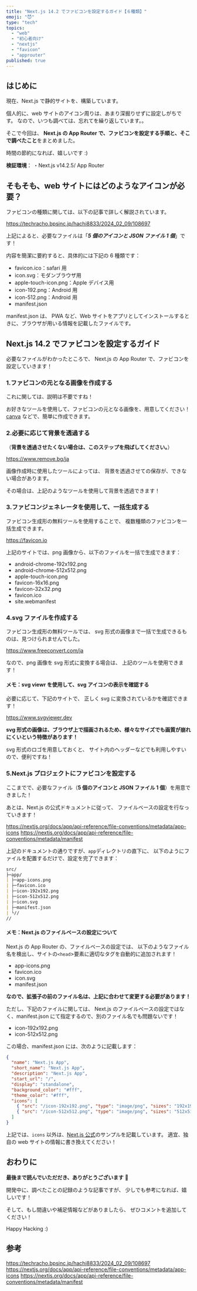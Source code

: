 ```yaml
---
title: "Next.js 14.2 でファビコンを設定するガイド【６種類】"
emoji: "😈"
type: "tech"
topics:
  - "web"
  - "初心者向け"
  - "nextjs"
  - "favicon"
  - "approuter"
published: true
---
```


## はじめに

現在、Next.js で静的サイトを、構築しています。

個人的に、web サイトのアイコン周りは、あまり深掘りせずに設定しがちです。
なので、いつも調べては、忘れてを繰り返しています。。

そこで今回は、
**Next.js の App Router で、ファビコンを設定する手順と、そこで調べたこと**をまとめました。

時間の節約になれば、嬉しいです :)

**検証環境**：
・Next.js v14.2.5/ App Router

## そもそも、web サイトにはどのようなアイコンが必要？

ファビコンの種類に関しては、以下の記事で詳しく解説されています。

https://techracho.bpsinc.jp/hachi8833/2024_02_09/108697

上記によると、必要なファイルは「**_5 個のアイコンと JSON ファイル 1 個_**」です！

内容を簡潔に要約すると、具体的には下記の 6 種類です：

- favicon.ico：safari 用
- icon.svg：モダンブラウザ用
- apple-touch-icon.png：Apple デバイス用
- icon-192.png：Android 用
- icon-512.png：Android 用
- manifest.json

manifest.json は、
PWA など、Web サイトをアプリとしてインストールするときに、ブラウザが用いる情報を記載したファイルです。

## Next.js 14.2 でファビコンを設定するガイド

必要なファイルがわかったところで、
Next.js の App Router で、ファビコンを設定していきます！

### 1.ファビコンの元となる画像を作成する

これに関しては、説明は不要ですね！

お好きなツールを使用して、ファビコンの元となる画像を、用意してください！
[canva](https://www.canva.com) などで、簡単に作成できます。

### 2.必要に応じて背景を透過する

（**背景を透過させたくない場合は、このステップを飛ばしてください。**）

https://www.remove.bg/ja

画像作成時に使用したツールによっては、
背景を透過させての保存が、できない場合があります。

その場合は、上記のようなツールを使用して背景を透過できます！

### 3.ファビコンジェネレータを使用して、一括生成する

ファビコン生成形の無料ツールを使用することで、
複数種類のファビコンを一括生成できます。

https://favicon.io

上記のサイトでは、png 画像から、以下のファイルを一括で生成できます：

- android-chrome-192x192.png
- android-chrome-512x512.png
- apple-touch-icon.png
- favicon-16x16.png
- favicon-32x32.png
- favicon.ico
- site.webmanifest

### 4.svg ファイルを作成する

ファビコン生成形の無料ツールでは、
svg 形式の画像まで一括で生成できるものは、見つけられませんでした。

https://www.freeconvert.com/ja

なので、png 画像を svg 形式に変換する場合は、
上記のツールを使用できます！

#### メモ：svg viewr を使用して、svg アイコンの表示を確認する

必要に応じて、下記のサイトで、
正しく svg に変換されているかを確認できます！

https://www.svgviewer.dev

**svg 形式の画像は、ブラウザ上で描画されるため、様々なサイズでも画質が崩れにくいという特徴があります！**

svg 形式のロゴを用意しておくと、
サイト内のヘッダーなどでも利用しやすいので、便利ですね！

### 5.Next.js プロジェクトにファビコンを設定する

ここまでで、必要なファイル（**5 個のアイコンと JSON ファイル 1 個**）を用意できました！

あとは、Next.js の公式ドキュメントに従って、
ファイルベースの設定を行なっていきます！

https://nextjs.org/docs/app/api-reference/file-conventions/metadata/app-icons
https://nextjs.org/docs/app/api-reference/file-conventions/metadata/manifest

上記のドキュメントの通りですが、`app`ディレクトリの直下に、
以下のようにファイルを配置するだけで、設定を完了できます：

```md
src/
├─app/
| ├─app-icons.png
| ├─favicon.ico
| ├─icon-192x192.png
| ├─icon-512x512.png
| ├─icon.svg
| ├─manifest.json
| └//
//
```

#### メモ：Next.js のファイルベースの設定について

Next.js の App Router の、ファイルベースの設定では、
以下のようなファイル名を検出し、サイトの`<head`>要素に適切なタグを自動的に追加されます！

- app-icons.png
- favicon.ico
- icon.svg
- manifest.json

**なので、拡張子の前のファイル名は、上記に合わせて変更する必要があります！**

ただし、下記のファイルに関しては、
Next.js のファイルベースの設定ではなく、manifest.json にて指定するので、別のファイル名でも問題ないです！

- icon-192x192.png
- icon-512x512.png

この場合、manifest.json には、次のように記載します：

```json:app/manifest.json
{
  "name": "Next.js App",
  "short_name": "Next.js App",
  "description": "Next.js App",
  "start_url": "/",
  "display": "standalone",
  "background_color": "#fff",
  "theme_color": "#fff",
  "icons": [
    { "src": "/icon-192x192.png", "type": "image/png", "sizes": "192x192" },
    { "src": "/icon-512x512.png", "type": "image/png", "sizes": "512x512" }
  ]
}
```

上記では、`icons` 以外は、[Next.js 公式](https://nextjs.org/docs/app/api-reference/file-conventions/metadata/manifest)のサンプルを記載しています。
適宜、独自の web サイトの情報に書き換えてください！

## おわりに

**最後まで読んでいただだき、ありがとうございます** 🥳

開発中に、調べたことの記録のような記事ですが、
少しでも参考になれば、嬉しいです！

そして、もし間違いや補足情報などがありましたら、
ぜひコメントを追加してください！

Happy Hacking :)

## 参考

https://techracho.bpsinc.jp/hachi8833/2024_02_09/108697
https://nextjs.org/docs/app/api-reference/file-conventions/metadata/app-icons
https://nextjs.org/docs/app/api-reference/file-conventions/metadata/manifest

